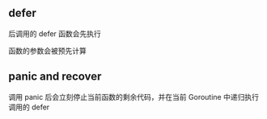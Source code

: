 ## defer

后调用的 defer 函数会先执行

函数的参数会被预先计算

## panic and recover

调用 panic 后会立刻停止当前函数的剩余代码，并在当前 Goroutine 中递归执行调用的 defer
